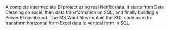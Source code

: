 A complete intermediate BI project using real Netflix data.
It starts from Data Cleaning on excel, then data transformation on SQL, and finally building a Power BI dashboard.
The MS Word files contain the SQL code used to transform horizontal form Excel data to vertical form in SQL. 
